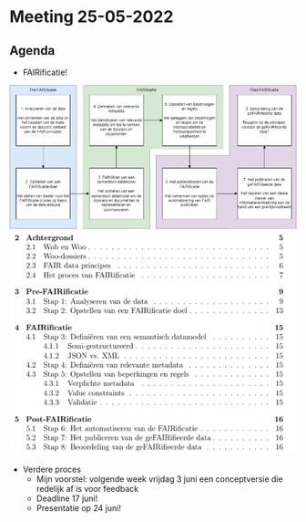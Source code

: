 # Meeting 25-05-2022

## Agenda

- FAIRificatie!

![FAIRificatie](../../research/figures/FAIRificatie.png)
![FAIRificatie](../../research/figures/example_inhoud.png)

- Verdere proces
    - Mijn voorstel: volgende week vrijdag 3 juni een conceptversie die redelijk af is voor feedback
    - Deadline 17 juni!
    - Presentatie op 24 juni!